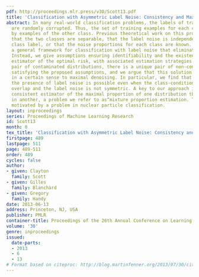 ```yaml
---
pdf: http://proceedings.mlr.press/v30/Scott13.pdf
title: 'Classification with Asymmetric Label Noise: Consistency and Maximal Denoising'
abstract: In many real-world classification problems, the labels of training examples
  are randomly corrupted. Thus, the set of training examples for each class is contaminated
  by examples of the other class. Previous theoretical work on this problem assumes
  that the two classes are separable, that the label noise is independent of the true
  class label, or that the noise proportions for each class are known. We introduce
  a general framework for classification with label noise that eliminates these assumptions.
  Instead, we give assumptions ensuring identifiability and the existence of a consistent
  estimator of the optimal risk, with associated estimation strategies. For any arbitrary
  pair of contaminated distributions, there is a unique pair of non-contaminated distributions
  satisfying the proposed assumptions, and we argue that this solution corresponds
  in a certain sense to maximal denoising. In particular, we find that learning in
  the presence of label noise is possible even when the class-conditional distributions
  overlap and the label noise is not symmetric. A key to our approach is a universally
  consistent estimator of the maximal proportion of one distribution that is present
  in another, a problem we refer to as“mixture proportion estimation. This work is
  motivated by a problem in nuclear particle classification.
layout: inproceedings
series: Proceedings of Machine Learning Research
id: Scott13
month: 0
tex_title: 'Classification with Asymmetric Label Noise: Consistency and Maximal Denoising'
firstpage: 489
lastpage: 511
page: 489-511
order: 489
cycles: false
author:
- given: Clayton
  family: Scott
- given: Gilles
  family: Blanchard
- given: Gregory
  family: Handy
date: 2013-06-13
address: Princeton, NJ, USA
publisher: PMLR
container-title: Proceedings of the 26th Annual Conference on Learning Theory
volume: '30'
genre: inproceedings
issued:
  date-parts:
  - 2013
  - 6
  - 13
# Format based on citeproc: http://blog.martinfenner.org/2013/07/30/citeproc-yaml-for-bibliographies/
---
```

